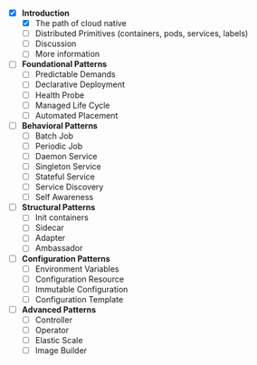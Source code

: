 - [x] **Introduction** 
	- [x] The path of cloud native
	- [ ] Distributed Primitives (containers, pods, services, labels)
	- [ ] Discussion
	- [ ] More information 
- [ ] **Foundational Patterns**
	- [ ] Predictable Demands
	- [ ] Declarative Deployment
	- [ ] Health Probe
	- [ ] Managed Life Cycle
	- [ ] Automated Placement
- [ ] **Behavioral Patterns**
	- [ ] Batch Job
	- [ ] Periodic Job
	- [ ] Daemon Service
	- [ ] Singleton Service
	- [ ] Stateful Service
	- [ ] Service Discovery
	- [ ] Self Awareness
- [ ] **Structural Patterns**
	- [ ] Init containers
	- [ ] Sidecar
	- [ ] Adapter
	- [ ] Ambassador
- [ ] **Configuration Patterns**
	- [ ] Environment Variables
	- [ ] Configuration Resource
	- [ ] Immutable Configuration
	- [ ] Configuration Template
- [ ] **Advanced Patterns**
	- [ ] Controller
	- [ ] Operator
	- [ ] Elastic Scale
	- [ ] Image Builder
<!--stackedit_data:
eyJoaXN0b3J5IjpbLTI5MzkwMDIyMSw3NzE5MzM3NjMsLTIwOD
g3NDY2MTJdfQ==
-->